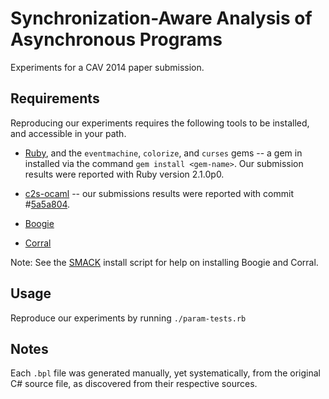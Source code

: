 # Synchronization-Aware Analysis of Asynchronous Programs

Experiments for a CAV 2014 paper submission.

## Requirements

Reproducing our experiments requires the following tools to be installed, and
accessible in your path.

- [Ruby](https://www.ruby-lang.org/), and the `eventmachine`, `colorize`, and
`curses` gems -- a gem in installed via the command `gem install <gem-name>`.
Our submission results were reported with Ruby version 2.1.0p0.

- [c2s-ocaml](https://github.com/michael-emmi/c2s-ocaml) -- our submissions results were
reported with commit
\#[5a5a804](https://github.com/michael-emmi/c2s-ocaml/commit/5a5a8047b090120df88017c94e3717f7727fb8ba).

- [Boogie](http://boogie.codeplex.com)

- [Corral](http://corral.codeplex.com)

Note: See the [SMACK](https://github.com/smackers/smack) install script for
help on installing Boogie and Corral.

## Usage

Reproduce our experiments by running `./param-tests.rb`

## Notes

Each `.bpl` file was generated manually, yet systematically, from the original
C\# source file, as discovered from their respective sources.
 